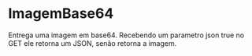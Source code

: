 # ImagemBase64
Entrega uma imagem em base64. Recebendo um parametro json true no GET ele retorna um JSON, senão retorna a imagem.
